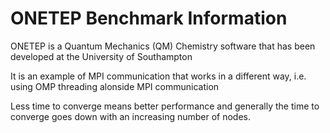 # ONETEP Benchmark Information

ONETEP is a Quantum Mechanics (QM) Chemistry software that has been developed at the University of Southampton

It is an example of MPI communication that works in a different way, i.e. using OMP threading alonside MPI communication

Less time to converge means better performance and generally the time to converge goes down with an increasing number of nodes.